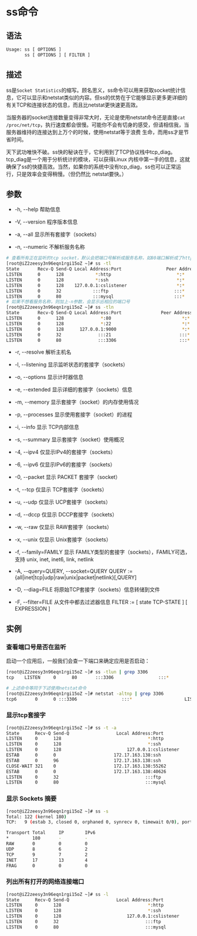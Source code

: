 # ss命令

## 语法

```bash
Usage: ss [ OPTIONS ]
       ss [ OPTIONS ] [ FILTER ]
```

## 描述

ss是`Socket Statistics`的缩写。顾名思义，ss命令可以用来获取socket统计信息，它可以显示和netstat类似的内容。但ss的优势在于它能够显示更多更详细的有关TCP和连接状态的信息，而且比netstat更快速更高效。

当服务器的socket连接数量变得非常大时，无论是使用netstat命令还是直接`cat /proc/net/tcp`，执行速度都会很慢。可能你不会有切身的感受，但请相信我，当服务器维持的连接达到上万个的时候，使用netstat等于浪费 生命，而用ss才是节省时间。

天下武功唯快不破。ss快的秘诀在于，它利用到了TCP协议栈中tcp_diag。tcp_diag是一个用于分析统计的模块，可以获得Linux 内核中第一手的信息，这就确保了ss的快捷高效。当然，如果你的系统中没有tcp_diag，ss也可以正常运行，只是效率会变得稍慢。（但仍然比 netstat要快。）

## 参数

* -h, --help	帮助信息
* -V, --version	程序版本信息
* -a, --all	显示所有套接字（sockets）

* -n, --numeric	不解析服务名称
```bash
# 查看所有正在监听的tcp socket，默认会把端口号解析成服务名称，如80端口解析成了http服务
[root@iZ2zeesy3n96eqn1rgi15oZ ~]# ss -tl
State       Recv-Q Send-Q Local Address:Port                 Peer Address:Port                
LISTEN      0      128            *:http                         *:*                    
LISTEN      0      128            *:ssh                          *:*                    
LISTEN      0      128    127.0.0.1:cslistener                   *:*                    
LISTEN      0      32            :::ftp                         :::*                    
LISTEN      0      80            :::mysql                       :::*                    
# 如果不想看服务名称，则加上-n参数，会显示出相应的端口号
[root@iZ2zeesy3n96eqn1rgi15oZ ~]# ss -tln
State       Recv-Q Send-Q Local Address:Port               Peer Address:Port              
LISTEN      0      128              *:80                           *:*                  
LISTEN      0      128              *:22                           *:*                  
LISTEN      0      128      127.0.0.1:9000                         *:*                  
LISTEN      0      32              :::21                          :::*                  
LISTEN      0      80              :::3306                        :::*
```

* -r, --resolve 解析主机名

* -l, --listening	显示监听状态的套接字（sockets）
* -o, --options        显示计时器信息
* -e, --extended       显示详细的套接字（sockets）信息
* -m, --memory         显示套接字（socket）的内存使用情况
* -p, --processes	显示使用套接字（socket）的进程
* -i, --info	显示 TCP内部信息
* -s, --summary	显示套接字（socket）使用概况
* -4, --ipv4           仅显示IPv4的套接字（sockets）
* -6, --ipv6           仅显示IPv6的套接字（sockets）
* -0, --packet	        显示 PACKET 套接字（socket）
* -t, --tcp	仅显示 TCP套接字（sockets）
* -u, --udp	仅显示 UCP套接字（sockets）
* -d, --dccp	仅显示 DCCP套接字（sockets）
* -w, --raw	仅显示 RAW套接字（sockets）
* -x, --unix	仅显示 Unix套接字（sockets）
* -f, --family=FAMILY  显示 FAMILY类型的套接字（sockets），FAMILY可选，支持  unix, inet, inet6, link, netlink
* -A, --query=QUERY, --socket=QUERY
      QUERY := {all|inet|tcp|udp|raw|unix|packet|netlink}[,QUERY]
* -D, --diag=FILE     将原始TCP套接字（sockets）信息转储到文件
*  -F, --filter=FILE   从文件中都去过滤器信息
       FILTER := [ state TCP-STATE ] [ EXPRESSION ]

## 实例

### 查看端口号是否在监听 
启动一个应用后，一般我们会查一下端口来确定应用是否启动：

```bash
[root@iZ2zeesy3n96eqn1rgi15oZ ~]# ss -tlun | grep 3306
tcp    LISTEN     0      80       :::3306                 :::*

# 上述命令等同于下述使用netstat命令
[root@iZ2zeesy3n96eqn1rgi15oZ ~]# netstat -altnp | grep 3306
tcp6       0      0 :::3306                 :::*                    LISTEN      7621/mysqld
```

### 显示tcp套接字

```bash
[root@iZ2zeesy3n96eqn1rgi15oZ ~]# ss -t -a
State      Recv-Q Send-Q                  Local Address:Port                                   Peer Address:Port                
LISTEN     0      128                                 *:http                                              *:*                    
LISTEN     0      128                                 *:ssh                                               *:*                    
LISTEN     0      128                         127.0.0.1:cslistener                                        *:*                    
ESTAB      0      0                      172.17.163.138:ssh                                   61.50.104.210:57672                
ESTAB      0      96                     172.17.163.138:ssh                                   61.50.104.210:57661                
CLOSE-WAIT 321    0                      172.17.163.138:55262                               140.205.140.205:http                 
ESTAB      0      0                      172.17.163.138:40626                                  106.11.68.13:http                 
LISTEN     0      32                                 :::ftp                                              :::*                    
LISTEN     0      80                                 :::mysql                                            :::*                      
```

### 显示 Sockets 摘要
```bash
[root@iZ2zeesy3n96eqn1rgi15oZ ~]# ss -s
Total: 122 (kernel 180)
TCP:   9 (estab 3, closed 0, orphaned 0, synrecv 0, timewait 0/0), ports 0

Transport Total     IP        IPv6
*         180       -         -        
RAW       0         0         0        
UDP       8         6         2        
TCP       9         7         2        
INET      17        13        4        
FRAG      0         0         0 
```

### 列出所有打开的网络连接端口

```bash
[root@iZ2zeesy3n96eqn1rgi15oZ ~]# ss -l
State      Recv-Q Send-Q                  Local Address:Port                                   Peer Address:Port                
LISTEN     0      128                                 *:http                                              *:*                    
LISTEN     0      128                                 *:ssh                                               *:*                    
LISTEN     0      128                         127.0.0.1:cslistener                                        *:*                    
LISTEN     0      32                                 :::ftp                                              :::*                    
LISTEN     0      80                                 :::mysql                                            :::*
```

